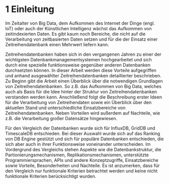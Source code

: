# 1 Einleitung

Im Zeitalter von Big Data, dem Aufkommen des Internet der Dinge (engl. IoT) oder auch der Künstlichen Intelligenz wächst das Aufkommen von zeitindexierten Daten. 
Es gibt kaum noch Bereiche, die nicht auf die Verarbeitung von zeitbasierten Daten setzen und für die der Einsatz einer Zeitreihendatenbank einen Mehrwert liefern kann.  

Zeitreihendatenbanken haben sich in den vergangenen Jahren zu einer der wichtigsten Datenbankmanagementsystemen hochgearbeitet und sich durch eine spezielle funktionsweise gegenüber anderen Datenbanken durchsetzten können. In dieser Arbeit werden diese Vorteile aufgegriffen und anhand ausgewählter Zeitreihendatenbanken detaillierter beschrieben. Zu Beginn gibt die Arbeit einen Überblick über die notwendigen Grundlagen von Zeitreihendatenbanken. So z.B. das Aufkommen von Big Data, welches auch als Basis für die Idee hinter der Struktur von Zeitreihendatenbanken verstanden werden kann. Anschließend folgt die Beschreibung erster Ideen für die Verarbeitung von Zeitreihendaten sowie ein Überblick über den aktuellen Stand und unterschiedliche Einsatzbereiche von Zeitreihendatenbanken. Neben Vorteilen wird außerdem auf Nachteile, wie z.B. die Verarbeitung großer Datensätze hingewiesen.

Für den Vergleich der Datenbanken wurde sich für InfluxDB, GridDB und TimescaleDB entschieden. Bei dieser Auswahl wurde sich auf das Ranking von DB Engine gestützt und sich für populäre Datenbanken entschieden, die sich aber auch in ihrer Funktionsweise voneinander unterscheiden. Im Vordergrund des Vergleichs stehen Aspekte wie die Datenbankstruktur, die Partionierungsmechanismen, Replikationsmechanismen, unterstützte Programmiersprachen, APIs und andere Konzeptzugriffe, Einsatzbereiche sowie Vorteile, Besonderheiten und Nachteile. Es ist anzumerken, dass für den Vergleich nur funktionale Kriterien betrachtet werden und keine nicht funktionale Kriterien berücksichtigt wurden.  
